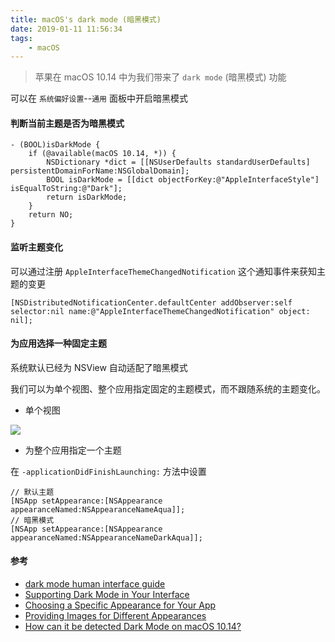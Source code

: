 ```yaml
---
title: macOS's dark mode (暗黑模式)
date: 2019-01-11 11:56:34
tags:
    - macOS
---
```


> 苹果在 macOS 10.14 中为我们带来了 `dark mode` (暗黑模式) 功能

可以在 `系统偏好设置`--`通用` 面板中开启暗黑模式

#### 判断当前主题是否为暗黑模式

```ObjC
- (BOOL)isDarkMode {
    if (@available(macOS 10.14, *)) {
        NSDictionary *dict = [[NSUserDefaults standardUserDefaults] persistentDomainForName:NSGlobalDomain];
        BOOL isDarkMode = [[dict objectForKey:@"AppleInterfaceStyle"] isEqualToString:@"Dark"];
        return isDarkMode;
    }
    return NO;
}
```

#### 监听主题变化

可以通过注册 `AppleInterfaceThemeChangedNotification` 这个通知事件来获知主题的变更

```ObjC
[NSDistributedNotificationCenter.defaultCenter addObserver:self selector:nil name:@"AppleInterfaceThemeChangedNotification" object: nil];
```

#### 为应用选择一种固定主题

系统默认已经为 NSView 自动适配了暗黑模式

我们可以为单个视图、整个应用指定固定的主题模式，而不跟随系统的主题变化。

- 单个视图

![](https://docs-assets.developer.apple.com/published/f98658e9ac/909bc4b8-02ac-4f1d-84ce-ed62aa25601f.png)

- 为整个应用指定一个主题

在 `-applicationDidFinishLaunching:` 方法中设置
```ObjC
// 默认主题
[NSApp setAppearance:[NSAppearance appearanceNamed:NSAppearanceNameAqua]];
// 暗黑模式
[NSApp setAppearance:[NSAppearance appearanceNamed:NSAppearanceNameDarkAqua]];
```

#### 参考

- [dark mode human interface guide](https://developer.apple.com/design/human-interface-guidelines/macos/visual-design/dark-mode/)
- [Supporting Dark Mode in Your Interface](https://developer.apple.com/documentation/appkit/supporting_dark_mode_in_your_interface?language=objc)
- [Choosing a Specific Appearance for Your App](https://developer.apple.com/documentation/appkit/nsappearancecustomization/choosing_a_specific_appearance_for_your_app?language=objc)
- [Providing Images for Different Appearances](https://developer.apple.com/documentation/appkit/images_and_pdf/providing_images_for_different_appearances?language=objc)
- [How can it be detected Dark Mode on macOS 10.14?](https://stackoverflow.com/questions/51672124/how-can-it-be-detected-dark-mode-on-macos-10-14)